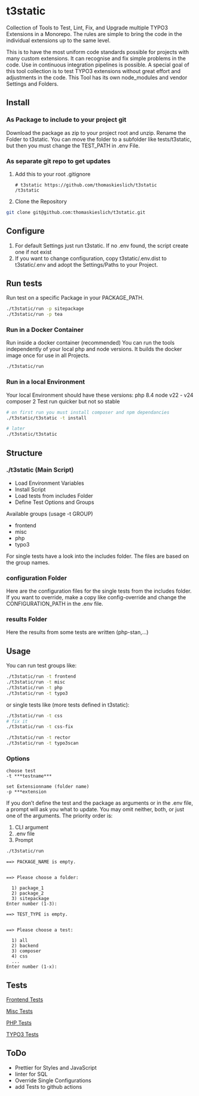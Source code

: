 # t3static

Collection of Tools to Test, Lint, Fix, and Upgrade multiple TYPO3 Extensions
in a Monorepo.
The rules are simple to bring the code in the individual extensions up to the
same level.

This is to have the most uniform code standards possible for projects with many
custom extensions. It can recognise and fix simple problems in the code. Use in
continuous integration pipelines is possible.
A special goal of this tool collection is to test TYPO3 extensions without great
effort and adjustments in the code.
This Tool has its own node_modules and vendor Settings and Folders.

## Install

### As Package to include to your project git

Download the package as zip to your project root and unzip.
Rename the Folder to t3static. You can move the folder to a subfolder like
tests/t3static, but then you must change the TEST_PATH in .env File.

### As separate git repo to get updates

1. Add this to your root .gitignore

    ```gitignore
    # t3static https://github.com/thomaskieslich/t3static
    /t3static
    ```

2. Clone the Repository

```bash
git clone git@github.com:thomaskieslich/t3static.git
```

## Configure

1. For default Settings just run t3static. If no .env found, the script create
   one if not exist
2. If you want to change configuration, copy t3static/.env.dist to
   t3static/.env and adopt the Settings/Paths to your Project.

## Run tests

Run test on a specific Package in your PACKAGE_PATH.

```bash
./t3static/run -p sitepackage
./t3static/run -p tea
```

### Run in a Docker Container

Run inside a docker container (recommended)
You can run the tools independently of your local php and node versions.
It builds the docker image once for use in all Projects.

```bash
./t3static/run
```

### Run in a local Environment

Your local Environment should have these versions:
php 8.4
node v22 - v24
composer 2
Test run quicker but not so stable

```bash
# on first run you must install composer and npm dependancies
./t3static/t3static -t install

# later
./t3static/t3static
```

## Structure

### ./t3static (Main Script)

- Load Environment Variables
- Install Script
- Load tests from includes Folder
- Define Test Options and Groups

Available groups (usage -t GROUP)

- frontend
- misc
- php
- typo3

For single tests have a look into the includes folder.
The files are based on the group names.

### configuration Folder

Here are the configuration files for the single tests from the includes folder.
If you want to override, make a copy like config-override and change the
CONFIGURATION_PATH in the .env file.

### results Folder

Here the results from some tests are written (php-stan,…)

## Usage

You can run test groups like:

```bash
./t3static/run -t frontend
./t3static/run -t misc
./t3static/run -t php
./t3static/run -t typo3
```

or single tests like (more tests defined in t3static):

```bash
./t3static/run -t css
# fix it
./t3static/run -t css-fix

./t3static/run -t rector
./t3static/run -t typo3scan
```

### Options

```text
choose test
-t ***testname***

set Extensionname (folder name)
-p ***extension
```

If you don’t define the test and the package as arguments or in the .env file,
a prompt will ask you what to update. You may omit neither, both, or just one of
the arguments. The priority order is:

1. CLI argument
2. .env file
3. Prompt

```bash
./t3static/run
```

```text
==> PACKAGE_NAME is empty.


==> Please choose a folder:

  1) package_1
  2) package_2
  3) sitepackage
Enter number (1-3):

==> TEST_TYPE is empty.


==> Please choose a test:

  1) all
  2) backend
  3) composer
  4) css
  ...
Enter number (1-x):
```

## Tests

[Frontend Tests](documentation/tests-frontend.md)

[Misc Tests](documentation/tests-misc.md)

[PHP Tests](documentation/tests-php.md)

[TYPO3 Tests](documentation/tests-typo3.md)

## ToDo

- Prettier for Styles and JavaScript
- linter for SQL
- Override Single Configurations
- add Tests to github actions
